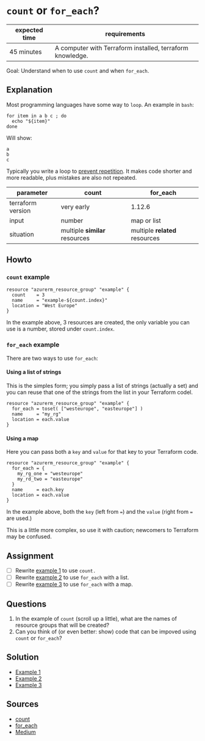 # `count` or `for_each`?

|expected time|requirements                                             |
|-------------|---------------------------------------------------------|
|45 minutes   |A computer with Terraform installed, terraform knowledge.|

Goal: Understand when to use `count` and when `for_each`.

## Explanation

Most programming languages have some way to `loop`. An example in `bash`:

```shell
for item in a b c ; do
  echo "${item}"
done
```

Will show:

```text
a
b
c
```

Typically you write a loop to [prevent repetition](https://en.wikipedia.org/wiki/Don%27t_repeat_yourself). It makes code shorter and more readable, plus mistakes are also not repeated.

|parameter        |count      |for_each|
|-----------------|-----------|--------|
|terraform version|very early |1.12.6  |
|input            |number     |map or list|
|situation        |multiple **similar** resources|multiple **related** resources|

## Howto

### `count` example

```hcl
resource "azurerm_resource_group" "example" {
  count    = 3
  name     = "example-${count.index}"
  location = "West Europe"
}
```

In the example above, 3 resources are created, the only variable you can use is a number, stored under `count.index`.

### `for_each` example

There are two ways to use `for_each`:

#### Using a list of strings

This is the simples form; you simply pass a list of strings (actually a set) and you can reuse that one of the strings from the list in your Terraform codel.

```hcl
resource "azurerm_resource_group" "example" {
  for_each = toset( ["westeurope", "easteurope"] )
  name     = "my_rg"
  location = each.value
}
```

#### Using a map

Here you can pass both a `key` and `value` for that key to your Terraform code.

```hcl
resource "azurerm_resource_group" "example" {
  for_each = {
    my_rg_one = "westeurope"
    my_rd_two = "easteurope"
  }
  name     = each.key
  location = each.value
}
```

In the example above, both the `key` (left from `=`) and the `value` (right from `=` are used.)

This is a little more complex, so use it with caution; newcomers to Terraform may be confused.

## Assignment

- [ ] Rewrite [example 1](count_or_for_each_assignments.md#example-1) to use `count.`
- [ ] Rewrite [example 2](count_or_for_each_assignments.md#example-2) to use `for_each` with a list.
- [ ] Rewrite [example 3](count_or_for_each_assignments.md#example-3) to use `for_each` with a map.

## Questions

1. In the example of `count` (scroll up a little), what are the names of resource groups that will be created?
2. Can you think of (or even better: show) code that can be impoved using `count` or `for_each`?

## Solution

- [Example 1](count_or_for_each_solutions#solution-to-example-1)
- [Example 2](count_or_for_each_solutions#solution-to-example-2)
- [Example 3](count_or_for_each_solutions#solution-to-example-3)

## Sources

- [count](https://www.terraform.io/docs/language/meta-arguments/count.html)
- [for_each](https://www.terraform.io/docs/language/meta-arguments/for_each.html)
- [Medium](https://medium.com/@business_99069/terraform-count-vs-for-each-b7ada2c0b186)
